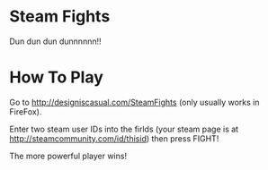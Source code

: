 Steam Fights
=====
Dun dun dun dunnnnnn!!

How To Play
=====
Go to http://designiscasual.com/SteamFights (only usually works in FireFox). 

Enter two steam user IDs into the firlds (your steam page is at http://steamcommunity.com/id/thisid) then press FIGHT! 

The more powerful player wins!
